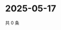 # 2025-05-17

共 0 条

<!-- BEGIN ZHIHUQUESTIONS -->
<!-- 最后更新时间 Sat May 17 2025 20:18:56 GMT+0800 (China Standard Time) -->

<!-- END ZHIHUQUESTIONS -->
